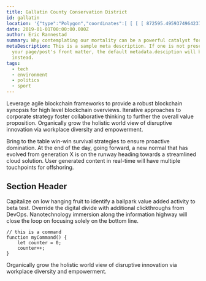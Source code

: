```yaml
---
title: Gallatin County Conservation District
id: gallatin
location: '{"type":"Polygon","coordinates":[ [ [ [ 872595.495937496423721, 485748.509374998509884 ], [ 874393.720781251788139, 447515.017343748360872 ], [ 871483.391718752682209, 447378.003125000745058 ], [ 872559.232343748211861, 424205.059999998658895 ], [ 871864.25, 423953.629999998956919 ], [ 871648.130000002682209, 423986.559999998658895 ], [ 871576.060000002384186, 424099.809999998658895 ], [ 871499.880000002682209, 424523.910000000149012 ], [ 871384.560000002384186, 424678.309999998658895 ], [ 870125.380000002682209, 425258.629999998956919 ], [ 869790.880000002682209, 425549.410000000149012 ], [ 869669.939999997615814, 425752.719999998807907 ], [ 869399.689999997615814, 426756.339999999850988 ], [ 869191.25, 427000.809999998658895 ], [ 868962.189999997615814, 427080.589999999850988 ], [ 868635.380000002682209, 427111.469999998807907 ], [ 868501.560000002384186, 427067.719999998807907 ], [ 868388.380000002682209, 426957.059999998658895 ], [ 868313.700000002980232, 426756.339999999850988 ], [ 868471.689999997615814, 425784.550000000745058 ], [ 868519.939999997615814, 424954.629999998956919 ], [ 868606.75, 424562.190000001341105 ], [ 868606.75, 424314.489999998360872 ], [ 868478.060000002384186, 423928.469999998807907 ], [ 868037.380000002682209, 423561.780000001192093 ], [ 867458.380000002682209, 423298.0 ], [ 867168.880000002682209, 423236.879999998956919 ], [ 866950.130000002682209, 423233.660000000149012 ], [ 866750.689999997615814, 423301.219999998807907 ], [ 865988.310000002384186, 424053.940000001341105 ], [ 865460.75, 424327.379999998956919 ], [ 865110.130000002682209, 424356.309999998658895 ], [ 864434.630000002682209, 424182.589999999850988 ], [ 863749.439999997615814, 424195.469999998807907 ], [ 862729.689999997615814, 424407.780000001192093 ], [ 862205.380000002682209, 424706.940000001341105 ], [ 862012.380000002682209, 424906.379999998956919 ], [ 861790.450000002980232, 425337.440000001341105 ], [ 861655.310000002384186, 425485.410000000149012 ], [ 860857.560000002384186, 426035.469999998807907 ], [ 860400.75, 426254.219999998807907 ], [ 859763.880000002682209, 426215.589999999850988 ], [ 859616.009843751788139, 426247.809999998658895 ], [ 859464.689999997615814, 426202.739999998360872 ], [ 859348.890000000596046, 426067.629999998956919 ], [ 859014.310000002384186, 425495.059999998658895 ], [ 858991.810000002384186, 425321.339999999850988 ], [ 859236.310000002384186, 424780.940000001341105 ], [ 859500.060000002384186, 424613.660000000149012 ], [ 859841.060000002384186, 424288.75 ], [ 860034.060000002384186, 424250.160000000149012 ], [ 860114.5, 424079.660000000149012 ], [ 860127.380000002682209, 423848.059999998658895 ], [ 859944.0, 423269.03999999910593 ], [ 859821.75, 423124.280000001192093 ], [ 859541.880000002682209, 422982.75 ], [ 858773.060000002384186, 422876.589999999850988 ], [ 858470.689999997615814, 423005.280000001192093 ], [ 858174.75, 423220.780000001192093 ], [ 857785.560000002384186, 423249.75 ], [ 857682.630000002682209, 423333.379999998956919 ], [ 857515.310000002384186, 423616.469999998807907 ], [ 857251.560000002384186, 424558.980000000447035 ], [ 856971.689999997615814, 424990.030000001192093 ], [ 856778.689999997615814, 425170.160000000149012 ], [ 856489.189999997615814, 425556.160000000149012 ], [ 855858.689999997615814, 425977.559999998658895 ], [ 855350.439999997615814, 426177.0 ], [ 854964.439999997615814, 426231.690000001341105 ], [ 854440.060000002384186, 426112.660000000149012 ], [ 854243.880000002682209, 425987.219999998807907 ], [ 854205.25, 425903.589999999850988 ], [ 854231.0, 425549.75 ], [ 854481.939999997615814, 425179.809999998658895 ], [ 854526.939999997615814, 424909.589999999850988 ], [ 854507.630000002682209, 424665.129999998956919 ], [ 854446.5, 424369.190000001341105 ], [ 854131.25, 424002.469999998807907 ], [ 854031.549999997019768, 423735.469999998807907 ], [ 853838.560000002384186, 423417.0 ], [ 853282.060000002384186, 423053.53999999910593 ], [ 852748.060000002384186, 422809.030000001192093 ], [ 851905.25, 422587.089999999850988 ], [ 851184.689999997615814, 422754.339999999850988 ], [ 850290.439999997615814, 422792.969999998807907 ], [ 850136.060000002384186, 422870.160000000149012 ], [ 850078.130000002682209, 423031.0 ], [ 850129.630000002682209, 423259.410000000149012 ], [ 850354.799999997019768, 423600.379999998956919 ], [ 851303.75, 424166.530000001192093 ], [ 851464.560000002384186, 424314.489999998360872 ], [ 851673.689999997615814, 424652.25 ], [ 851738.0, 425018.969999998807907 ], [ 851680.140000000596046, 425321.339999999850988 ], [ 851409.890000000596046, 425572.25 ], [ 851149.310000002384186, 425697.719999998807907 ], [ 850737.560000002384186, 425668.75 ], [ 850000.939999997615814, 425379.25 ], [ 849824.0, 425392.129999998956919 ], [ 849608.5, 425482.190000001341105 ], [ 849132.439999997615814, 425411.410000000149012 ], [ 848379.689999997615814, 425260.230000000447035 ], [ 847816.75, 425054.339999999850988 ], [ 847652.689999997615814, 425064.0 ], [ 847356.75, 425218.410000000149012 ], [ 847089.75, 425208.75 ], [ 846623.310000002384186, 425121.910000000149012 ], [ 845822.380000002682209, 424871.0 ], [ 845294.810000002384186, 424845.25 ], [ 844963.5, 424764.839999999850988 ], [ 843654.25, 424739.100000001490116 ], [ 843203.880000002682209, 424838.839999999850988 ], [ 842621.689999997615814, 425064.0 ], [ 842287.130000002682209, 425424.280000001192093 ], [ 841840.0, 425739.530000001192093 ], [ 841431.439999997615814, 425890.719999998807907 ], [ 841196.619999997317791, 426045.129999998956919 ], [ 840678.75, 426640.219999998807907 ], [ 840402.060000002384186, 426810.719999998807907 ], [ 840189.740000002086163, 426830.0 ], [ 839626.810000002384186, 426756.030000001192093 ], [ 839411.310000002384186, 426595.190000001341105 ], [ 839189.380000002682209, 426209.190000001341105 ], [ 839028.5, 426112.660000000149012 ], [ 838780.810000002384186, 426080.5 ], [ 838369.070000000298023, 426180.219999998807907 ], [ 838188.950000002980232, 426353.940000001341105 ], [ 838105.310000002384186, 426891.129999998956919 ], [ 837825.439999997615814, 427325.410000000149012 ], [ 837593.810000002384186, 427499.089999999850988 ], [ 837063.060000002384186, 427704.969999998807907 ], [ 836802.5, 427663.160000000149012 ], [ 835917.880000002682209, 427077.719999998807907 ], [ 835625.189999997615814, 426682.030000001192093 ], [ 835284.189999997615814, 426424.690000001341105 ], [ 834866.0, 426273.5 ], [ 834361.0, 426312.129999998956919 ], [ 833643.630000002682209, 426553.379999998956919 ], [ 833518.189999997615814, 426665.969999998807907 ], [ 833412.060000002384186, 427006.949999999254942 ], [ 833479.560000002384186, 427450.839999999850988 ], [ 833444.189999997615814, 427643.839999999850988 ], [ 833254.439999997615814, 427991.280000001192093 ], [ 833071.060000002384186, 428168.190000001341105 ], [ 832714.0, 428322.589999999850988 ], [ 832028.810000002384186, 428412.660000000149012 ], [ 831694.25, 428403.0 ], [ 831314.689999997615814, 428477.010000001639128 ], [ 830877.189999997615814, 428139.25 ], [ 830729.25, 427852.940000001341105 ], [ 830459.060000002384186, 427547.339999999850988 ], [ 830359.310000002384186, 427357.559999998658895 ], [ 830375.380000002682209, 427248.190000001341105 ], [ 830044.060000002384186, 426653.089999999850988 ], [ 829954.0, 426276.71000000089407 ], [ 829738.5, 426109.469999998807907 ], [ 829651.630000002682209, 425977.559999998658895 ], [ 829400.689999997615814, 425125.129999998956919 ], [ 829423.25, 424912.809999998658895 ], [ 829268.810000002384186, 424131.129999998956919 ], [ 829201.25, 423999.25 ], [ 828985.75, 423883.440000001341105 ], [ 828831.380000002682209, 423449.190000001341105 ], [ 828869.939999997615814, 423224.0 ], [ 829178.75, 422937.719999998807907 ], [ 829339.630000002682209, 422548.5 ], [ 829413.560000002384186, 421593.089999999850988 ], [ 829706.310000002384186, 420827.5 ], [ 829748.130000002682209, 420579.809999998658895 ], [ 829651.630000002682209, 420142.339999999850988 ], [ 829664.5, 419891.440000001341105 ], [ 830246.75, 418032.129999998956919 ], [ 830246.75, 417449.910000000149012 ], [ 830040.880000002682209, 416629.629999998956919 ], [ 829770.630000002682209, 416176.059999998658895 ], [ 829622.689999997615814, 416060.25 ], [ 829384.630000002682209, 416060.25 ], [ 829117.630000002682209, 416233.96000000089407 ], [ 828908.560000002384186, 416584.600000001490116 ], [ 828799.189999997615814, 416980.25 ], [ 828828.130000002682209, 417272.969999998807907 ], [ 829182.0, 417993.530000001192093 ], [ 829185.189999997615814, 418231.559999998658895 ], [ 829082.25, 418627.25 ], [ 828857.049999997019768, 418916.75 ], [ 828567.560000002384186, 419090.440000001341105 ], [ 828191.179999999701977, 419196.589999999850988 ], [ 827711.939999997615814, 419228.780000001192093 ], [ 827518.880000002682209, 419122.629999998956919 ], [ 827399.880000002682209, 418897.440000001341105 ], [ 827502.810000002384186, 418215.5 ], [ 827448.130000002682209, 417916.339999999850988 ], [ 827139.310000002384186, 417610.75 ], [ 826656.810000002384186, 417237.589999999850988 ], [ 826331.939999997615814, 417063.879999998956919 ], [ 826055.25, 416989.910000000149012 ], [ 825408.689999997615814, 416954.5 ], [ 824575.560000002384186, 416812.969999998807907 ], [ 824057.630000002682209, 416594.25 ], [ 823764.939999997615814, 416340.129999998956919 ], [ 823269.560000002384186, 415516.629999998956919 ], [ 823202.0, 415291.440000001341105 ], [ 823202.0, 415101.660000000149012 ], [ 823414.310000002384186, 414960.129999998956919 ], [ 824199.200000002980232, 414760.690000001341105 ], [ 824311.740000002086163, 414699.559999998658895 ], [ 824459.75, 414512.969999998807907 ], [ 824849.0, 413525.440000001341105 ], [ 824884.380000002682209, 413290.589999999850988 ], [ 824816.810000002384186, 412946.410000000149012 ], [ 824610.939999997615814, 412521.809999998658895 ], [ 824353.630000002682209, 411720.809999998658895 ], [ 824192.75, 411492.440000001341105 ], [ 823929.0, 411399.160000000149012 ], [ 823102.25, 411338.030000001192093 ], [ 822632.630000002682209, 411145.030000001192093 ], [ 822182.25, 410823.339999999850988 ], [ 821892.75, 410472.719999998807907 ], [ 821818.75, 410286.129999998956919 ], [ 822002.130000002682209, 409810.059999998658895 ], [ 822211.25, 409568.809999998658895 ], [ 822696.939999997615814, 409266.440000001341105 ], [ 823176.25, 409047.690000001341105 ], [ 823430.390000000596046, 408864.309999998658895 ], [ 823636.25, 408423.629999998956919 ], [ 823674.880000002682209, 407934.690000001341105 ], [ 823616.939999997615814, 407654.809999998658895 ], [ 823462.570000000298023, 407513.280000001192093 ], [ 823369.25, 407497.190000001341105 ], [ 822548.909999996423721, 407731.969999998807907 ], [ 822137.25, 407715.940000001341105 ], [ 821587.189999997615814, 407490.75 ], [ 821259.060000002384186, 407268.809999998658895 ], [ 821056.380000002682209, 407069.390000000596046 ], [ 821011.380000002682209, 406744.469999998807907 ], [ 821143.25, 406422.780000001192093 ], [ 821558.189999997615814, 406046.440000001341105 ], [ 822002.130000002682209, 405798.75 ], [ 822175.810000002384186, 405644.339999999850988 ], [ 822282.0, 405464.190000001341105 ], [ 822330.25, 404984.910000000149012 ], [ 822220.880000002682209, 404325.469999998807907 ], [ 822082.560000002384186, 404151.75 ], [ 821809.130000002682209, 403981.25 ], [ 820734.75, 403942.660000000149012 ], [ 820374.439999997615814, 403871.910000000149012 ], [ 819962.689999997615814, 403656.379999998956919 ], [ 819721.439999997615814, 403411.910000000149012 ], [ 819686.060000002384186, 403029.089999999850988 ], [ 819985.189999997615814, 402395.410000000149012 ], [ 820149.240000002086163, 401781.0 ], [ 820139.630000002682209, 401436.780000001192093 ], [ 819946.630000002682209, 400906.030000001192093 ], [ 819547.75, 400243.379999998956919 ], [ 819026.630000002682209, 399931.339999999850988 ], [ 817720.630000002682209, 399796.260000001639128 ], [ 816736.25, 399400.559999998658895 ], [ 816350.25, 399114.280000001192093 ], [ 816308.439999997615814, 398869.809999998658895 ], [ 816366.310000002384186, 398718.629999998956919 ], [ 816819.939999997615814, 398194.280000001192093 ], [ 816871.380000002682209, 398072.030000001192093 ], [ 816945.380000002682209, 397657.089999999850988 ], [ 816974.310000002384186, 397036.239999998360872 ], [ 816916.439999997615814, 396785.339999999850988 ], [ 816446.75, 395932.879999998956919 ], [ 816295.560000002384186, 395878.219999998807907 ], [ 816144.380000002682209, 395948.969999998807907 ], [ 815768.0, 396904.339999999850988 ], [ 815494.630000002682209, 397412.589999999850988 ], [ 815261.396562501788139, 397542.319843750447035 ], [ 813915.189999997615814, 397599.190000001341105 ], [ 813596.689999997615814, 397505.910000000149012 ], [ 813159.189999997615814, 397261.410000000149012 ], [ 813065.939999997615814, 396965.469999998807907 ], [ 813104.560000002384186, 396405.75 ], [ 813030.560000002384186, 396090.5 ], [ 812702.439999997615814, 395337.780000001192093 ], [ 812303.560000002384186, 394955.0 ], [ 812100.880000002682209, 394864.910000000149012 ], [ 811997.939999997615814, 394881.0 ], [ 811480.060000002384186, 395546.879999998956919 ], [ 811068.310000002384186, 395675.559999998658895 ], [ 810656.560000002384186, 395694.839999999850988 ], [ 809939.25, 395604.780000001192093 ], [ 808925.939999997615814, 395215.570000000298023 ], [ 808819.810000002384186, 395086.879999998956919 ], [ 808942.0, 394086.469999998807907 ], [ 808961.310000002384186, 393526.75 ], [ 808925.939999997615814, 393214.719999998807907 ], [ 808803.689999997615814, 392902.690000001341105 ], [ 808488.439999997615814, 392326.879999998956919 ], [ 807825.810000002384186, 391551.660000000149012 ], [ 807571.689999997615814, 391001.559999998658895 ], [ 807285.380000002682209, 390811.780000001192093 ], [ 806388.380000002682209, 390464.339999999850988 ], [ 805254.679999999701977, 390464.339999999850988 ], [ 804933.310000002384186, 390621.190000001341105 ], [ 804532.25, 390937.379999998956919 ], [ 803413.689999997615814, 391604.809999998658895 ], [ 802954.130000002682209, 391701.219999998807907 ], [ 802337.189999997615814, 391656.219999998807907 ], [ 801341.0, 391746.219999998807907 ], [ 800116.689999997615814, 391636.940000001341105 ], [ 798651.310000002384186, 391302.75 ], [ 798326.75, 391187.059999998658895 ], [ 797841.5, 390904.280000001192093 ], [ 797623.0, 390714.690000001341105 ], [ 796793.939999997615814, 389480.719999998807907 ], [ 796543.310000002384186, 389059.75 ], [ 796469.380000002682209, 388841.25 ], [ 796536.880000002682209, 388552.030000001192093 ], [ 796938.570000000298023, 387825.780000001192093 ], [ 797152.439999997615814, 387303.929999999701977 ], [ 797255.380000002682209, 386920.530000001192093 ], [ 797281.130000002682209, 386133.190000001341105 ], [ 797255.380000002682209, 385906.780000001192093 ], [ 796987.810000002384186, 385091.120000001043081 ], [ 796650.75, 384365.530000001192093 ], [ 796501.5, 384211.129999998956919 ], [ 795644.310000002384186, 383814.559999998658895 ], [ 794779.200000002980232, 383502.589999999850988 ], [ 793885.0, 383242.059999998658895 ], [ 793203.189999997615814, 383139.160000000149012 ], [ 792990.880000002682209, 383177.75 ], [ 792804.380000002682209, 383283.879999998956919 ], [ 792402.310000002384186, 383695.559999998658895 ], [ 791753.618281252682209, 383849.759843751788139 ], [ 791379.5, 383756.660000000149012 ], [ 790552.939999997615814, 383351.410000000149012 ], [ 790167.0, 383287.089999999850988 ], [ 789208.5, 383361.059999998658895 ], [ 788661.759999997913837, 383502.589999999850988 ], [ 787979.880000002682209, 383537.969999998807907 ], [ 787661.5, 383425.410000000149012 ], [ 787514.060000002384186, 383219.75 ], [ 787315.560000002384186, 382782.309999998658895 ], [ 786992.070000000298023, 382400.309999998658895 ], [ 786702.5, 382166.190000001341105 ], [ 786372.880000002682209, 382033.719999998807907 ], [ 785476.380000002682209, 381885.839999999850988 ], [ 785193.0, 381922.809999998658895 ], [ 784761.689999997615814, 382079.910000000149012 ], [ 784099.380000002682209, 382039.879999998956919 ], [ 783366.189999997615814, 382083.0 ], [ 782244.810000002384186, 382012.160000000149012 ], [ 781564.0, 382107.660000000149012 ], [ 780703.380000002682209, 382406.850000001490116 ], [ 780241.25, 382510.809999998658895 ], [ 779059.060000002384186, 382641.75 ], [ 776602.25, 382503.129999998956919 ], [ 775708.869999997317791, 382403.0 ], [ 775081.189999997615814, 382160.410000000149012 ], [ 774549.810000002384186, 381736.809999998658895 ], [ 774388.060000002384186, 381682.910000000149012 ], [ 773190.5, 381582.780000001192093 ], [ 773051.880000002682209, 381602.030000001192093 ], [ 772585.939999997615814, 381840.780000001192093 ], [ 772254.75, 381840.780000001192093 ], [ 771476.270000003278255, 381616.070000000298023 ], [ 769047.060000002384186, 381505.780000001192093 ], [ 768669.689999997615814, 381632.839999999850988 ], [ 768276.880000002682209, 381875.440000001341105 ], [ 767033.060000002384186, 383184.719999998807907 ], [ 766805.880000002682209, 383350.280000001192093 ], [ 766366.880000002682209, 383512.030000001192093 ], [ 764406.880000002682209, 383554.370000001043081 ], [ 762450.630000002682209, 383473.530000001192093 ], [ 762184.939999997615814, 383550.530000001192093 ], [ 761326.25, 383958.719999998807907 ], [ 760532.939999997615814, 384571.0 ], [ 760074.689999997615814, 384686.5 ], [ 758018.380000002682209, 384690.379999998956919 ], [ 756851.630000002682209, 384617.190000001341105 ], [ 756426.158124998211861, 384520.29984375089407 ], [ 756385.426093749701977, 385993.614531248807907 ], [ 756429.819687500596046, 385994.814062498509884 ], [ 755932.070781253278255, 404381.365312501788139 ], [ 756658.927031248807907, 404400.35640624910593 ], [ 755636.6796875, 443056.511562500149012 ], [ 758219.609999999403954, 443118.737187501043081 ], [ 757992.712812498211861, 452763.298593748360872 ], [ 766058.771093748509884, 452944.389531251043081 ], [ 765788.189531251788139, 462868.725937500596046 ], [ 762755.062656253576279, 462787.974531248211861 ], [ 762457.020156249403954, 472449.89453125 ], [ 765683.965468749403954, 472542.515781249850988 ], [ 765570.409843750298023, 476292.940000001341105 ], [ 765682.560000002384186, 476271.809999998658895 ], [ 765822.0, 476316.190000001341105 ], [ 766018.439999997615814, 476538.030000001192093 ], [ 766238.189999997615814, 476544.339999999850988 ], [ 766517.439999997615814, 476239.530000001192093 ], [ 766691.509999997913837, 476141.75 ], [ 766817.060000002384186, 476147.160000000149012 ], [ 767226.939999997615814, 476398.589999999850988 ], [ 767372.689999997615814, 476432.379999998956919 ], [ 767465.689999997615814, 476392.25 ], [ 767749.630000002682209, 476106.25 ], [ 767913.560000002384186, 475798.559999998658895 ], [ 768074.130000002682209, 475775.339999999850988 ], [ 768433.310000002384186, 475883.809999998658895 ], [ 768507.25, 475785.910000000149012 ], [ 768454.439999997615814, 475663.339999999850988 ], [ 768621.310000002384186, 475578.839999999850988 ], [ 768872.75, 475599.969999998807907 ], [ 769022.75, 475781.660000000149012 ], [ 769210.75, 475866.190000001341105 ], [ 769565.689999997615814, 475711.940000001341105 ], [ 769681.880000002682209, 475749.969999998807907 ], [ 769912.189999997615814, 475957.030000001192093 ], [ 770195.310000002384186, 475821.809999998658895 ], [ 770412.560000002384186, 475822.699999999254942 ], [ 770218.619374997913837, 482352.528124999254942 ], [ 769226.665468752384186, 482329.755468748509884 ], [ 768114.028906248509884, 520622.43453124910593 ], [ 770034.359843753278255, 520674.267968751490116 ], [ 769747.171093747019768, 530393.305468749254942 ], [ 789059.396562501788139, 530986.208906248211861 ], [ 813570.296718746423721, 531824.844062499701977 ], [ 831243.133281253278255, 532482.892343748360872 ], [ 847827.064999997615814, 533168.14359375089407 ], [ 848258.165156252682209, 523301.079687498509884 ], [ 845334.347031250596046, 523174.085468750447035 ], [ 845747.996718749403954, 513540.964218750596046 ], [ 855331.690624997019768, 513962.725156251341105 ], [ 856628.212968751788139, 485023.785937499254942 ], [ 872595.495937496423721, 485748.509374998509884 ] ] ] ] } },'
date: 2019-01-01T00:00:00.000Z
author: Eric Rannestad
summary: Why contemplating our mortality can be a powerful catalyst for change
metaDescription: This is a sample meta description. If one is not present in
  your page/post's front matter, the default metadata.desciption will be used
  instead.
tags:
  - tech
  - environment
  - politics
  - sport
---
```

Leverage agile blockchain frameworks to provide a robust blockchain synopsis for high level blockchain overviews. Iterative approaches to corporate strategy foster collaborative thinking to further the overall value proposition. Organically grow the holistic world view of disruptive innovation via workplace diversity and empowerment.

Bring to the table win-win survival strategies to ensure proactive domination. At the end of the day, going forward, a new normal that has evolved from generation X is on the runway heading towards a streamlined cloud solution. User generated content in real-time will have multiple touchpoints for offshoring.

## Section Header

Capitalize on low hanging fruit to identify a ballpark value added activity to beta test. Override the digital divide with additional clickthroughs from DevOps. Nanotechnology immersion along the information highway will close the loop on focusing solely on the bottom line.

```text/2-3
// this is a command
function myCommand() {
	let counter = 0;
	counter++;
}
```

Organically grow the holistic world view of disruptive innovation via workplace diversity and empowerment.